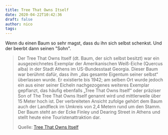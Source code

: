 ```yaml
---
title: Tree That Owns Itself
date: 2020-04-22T10:42:36
draft: false
author: nico
tags: 
---
```


Wenn du einen Baum so sehr magst, dass du ihn sich selbst schenkst. Und der beerbt dann seinen "Sohn".

> Der Tree That Owns Itself (dt. Baum, der sich selbst besitzt) war ein
> ausgezeichnetes Exemplar der Amerikanischen Weiß-Eiche (Quercus alba) in der
> Stadt Athens im US-Bundesstaat Georgia. Dieser Baum war berühmt dafür, dass
> ihm „das gesamte Eigentum seiner selbst“ überlassen wurde. Er existierte bis
> 1942; am selben Ort wurde jedoch ein aus einer seiner Eicheln nachgezogenes
> weiteres Exemplar gepflanzt, das häufig ebenfalls „Tree That Owns Itself“ oder
> präziser Son of The Tree That Owns Itself genannt wird und mittlerweile über
> 15 Meter hoch ist. Der verbreiteten Ansicht zufolge gehört dem Baum auch der
> Landfleck im Umkreis von 2,4 Metern rund um den Stamm. Der Baum steht an der
> Ecke Finley und Dearing Street in Athens und stellt heute eine
> Touristenattraktion dar.
>
> Quelle: [Tree That Owns Itself](https://de.wikipedia.org/wiki/Tree_That_Owns_Itself)
